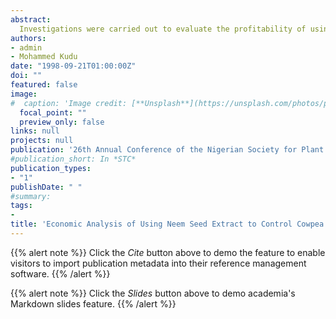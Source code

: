 ```yaml
---
abstract:
  Investigations were carried out to evaluate the profitability of using neem seed extract (NSE) to control cowpea pest at Bida (9.06N and 5.59E) during the 1994 and 1995 cropping seasons.  The results obtained were compared with the performance of a conventional agrochemical-nuvacron.  Results obtained 1995 show that there were significant difference between the yields obtained from the two control methods at 5% level of significance.  Also 3.33% w/v of NSE and 0.2% v/v of nuvacron gave best yields of 712.60 kg/ha and  1165 kg/ha respectively.  These results translate to gross margin of N10,993.19 and N19,637.99 respectively. Similar results were obtained during the 1996 cropping season.
authors:
- admin
- Mohammed Kudu
date: "1998-09-21T01:00:00Z"
doi: ""
featured: false
image:
#  caption: 'Image credit: [**Unsplash**](https://unsplash.com/photos/pLCdAaMFLTE)'
  focal_point: ""
  preview_only: false
links: null
projects: null
publication: '26th Annual Conference of the Nigerian Society for Plant Protection held at National Cereals Research Institute, Badeggi, September 21-24'
#publication_short: In *STC*
publication_types:
- "1"
publishDate: " "
#summary: 
tags:
- 
title: 'Economic Analysis of Using Neem Seed Extract to Control Cowpea Pest at Bida-Nigeria'
---
```


{{% alert note %}}
Click the *Cite* button above to demo the feature to enable visitors to import publication metadata into their reference management software.
{{% /alert %}}

{{% alert note %}}
Click the *Slides* button above to demo academia's Markdown slides feature.
{{% /alert %}}
